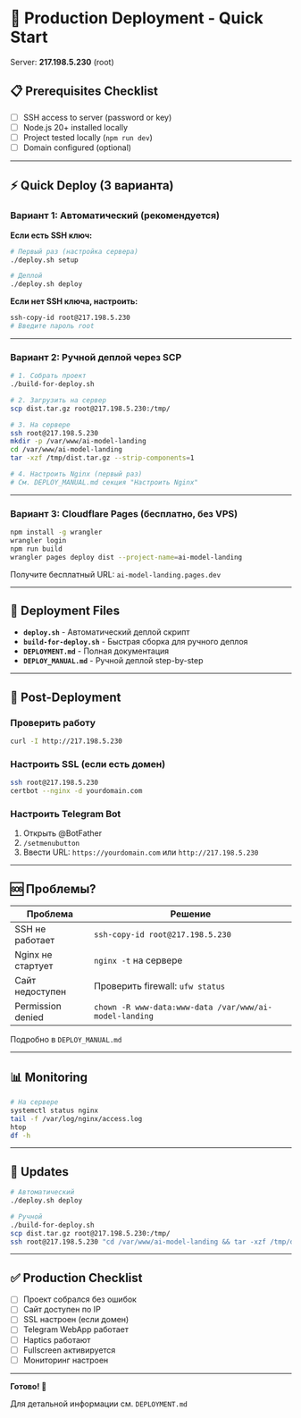 # 🚀 Production Deployment - Quick Start

Server: **217.198.5.230** (root)

## 📋 Prerequisites Checklist

- [ ] SSH access to server (password or key)
- [ ] Node.js 20+ installed locally
- [ ] Project tested locally (`npm run dev`)
- [ ] Domain configured (optional)

---

## ⚡ Quick Deploy (3 варианта)

### Вариант 1: Автоматический (рекомендуется)

**Если есть SSH ключ:**
```bash
# Первый раз (настройка сервера)
./deploy.sh setup

# Деплой
./deploy.sh deploy
```

**Если нет SSH ключа, настроить:**
```bash
ssh-copy-id root@217.198.5.230
# Введите пароль root
```

---

### Вариант 2: Ручной деплой через SCP

```bash
# 1. Собрать проект
./build-for-deploy.sh

# 2. Загрузить на сервер
scp dist.tar.gz root@217.198.5.230:/tmp/

# 3. На сервере
ssh root@217.198.5.230
mkdir -p /var/www/ai-model-landing
cd /var/www/ai-model-landing
tar -xzf /tmp/dist.tar.gz --strip-components=1

# 4. Настроить Nginx (первый раз)
# См. DEPLOY_MANUAL.md секция "Настроить Nginx"
```

---

### Вариант 3: Cloudflare Pages (бесплатно, без VPS)

```bash
npm install -g wrangler
wrangler login
npm run build
wrangler pages deploy dist --project-name=ai-model-landing
```

Получите бесплатный URL: `ai-model-landing.pages.dev`

---

## 📁 Deployment Files

- **`deploy.sh`** - Автоматический деплой скрипт
- **`build-for-deploy.sh`** - Быстрая сборка для ручного деплоя  
- **`DEPLOYMENT.md`** - Полная документация
- **`DEPLOY_MANUAL.md`** - Ручной деплой step-by-step

---

## 🔧 Post-Deployment

### Проверить работу
```bash
curl -I http://217.198.5.230
```

### Настроить SSL (если есть домен)
```bash
ssh root@217.198.5.230
certbot --nginx -d yourdomain.com
```

### Настроить Telegram Bot
1. Открыть @BotFather
2. `/setmenubutton`
3. Ввести URL: `https://yourdomain.com` или `http://217.198.5.230`

---

## 🆘 Проблемы?

| Проблема | Решение |
|----------|---------|
| SSH не работает | `ssh-copy-id root@217.198.5.230` |
| Nginx не стартует | `nginx -t` на сервере |
| Сайт недоступен | Проверить firewall: `ufw status` |
| Permission denied | `chown -R www-data:www-data /var/www/ai-model-landing` |

Подробно в `DEPLOY_MANUAL.md`

---

## 📊 Monitoring

```bash
# На сервере
systemctl status nginx
tail -f /var/log/nginx/access.log
htop
df -h
```

---

## 🔄 Updates

```bash
# Автоматический
./deploy.sh deploy

# Ручной
./build-for-deploy.sh
scp dist.tar.gz root@217.198.5.230:/tmp/
ssh root@217.198.5.230 "cd /var/www/ai-model-landing && tar -xzf /tmp/dist.tar.gz --strip-components=1 && systemctl reload nginx"
```

---

## ✅ Production Checklist

- [ ] Проект собрался без ошибок
- [ ] Сайт доступен по IP
- [ ] SSL настроен (если домен)
- [ ] Telegram WebApp работает
- [ ] Haptics работают
- [ ] Fullscreen активируется
- [ ] Мониторинг настроен

---

**Готово! 🎉**

Для детальной информации см. `DEPLOYMENT.md`
